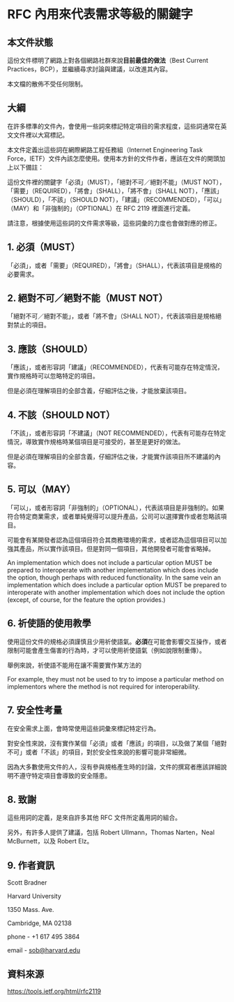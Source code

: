 # RFC 內用來代表需求等級的關鍵字

## 本文件狀態

這份文件標明了網路上對各個網路社群來說**目前最佳的做法**（Best Current Practices，BCP），並繼續尋求討論與建議，以改進其內容。

本文檔的散佈不受任何限制。

## 大綱

在許多標準的文件內，會使用一些詞來標記特定項目的需求程度，這些詞通常在英文文件裡以大寫標記。

本文件定義出這些詞在網際網路工程任務組（Internet Engineering Task Force，IETF）文件內該怎麼使用。使用本方針的文件作者，應該在文件的開頭加上以下備註：

這份文件裡的關鍵字「必須」（MUST），「絕對不可／絕對不能」（MUST NOT），「需要」（REQUIRED），「將會」（SHALL），「將不會」（SHALL NOT），「應該」（SHOULD），「不該」（SHOULD NOT），「建議」（RECOMMENDED），「可以」（MAY）和「非強制的」（OPTIONAL）在 RFC 2119 裡面進行定義。

請注意，根據使用這些詞的文件需求等級，這些詞彙的力度也會做對應的修正。

## 1. 必須（MUST）   

「必須」，或者「需要」（REQUIRED），「將會」（SHALL），代表該項目是規格的必要需求。

## 2. 絕對不可／絕對不能（MUST NOT）

「絕對不可／絕對不能」，或者「將不會」（SHALL NOT），代表該項目是規格絕對禁止的項目。

## 3. 應該（SHOULD）

「應該」，或者形容詞「建議」（RECOMMENDED），代表有可能存在特定情況，實作規格時可以忽略特定的項目。

但是必須在理解項目的全部含義，仔細評估之後，才能放棄該項目。

## 4. 不該（SHOULD NOT）

「不該」，或者形容詞「不建議」（NOT RECOMMENDED），代表有可能存在特定情況，導致實作規格時某個項目是可接受的，甚至是更好的做法。

但是必須在理解項目的全部含義，仔細評估之後，才能實作該項目所不建議的內容。

## 5. 可以（MAY）   

「可以」，或者形容詞「非強制的」（OPTIONAL），代表該項目是非強制的。如果符合特定商業需求，或者單純覺得可以提升產品，公司可以選擇實作或者忽略該項目。

可能會有某開發者認為這個項目符合其商務環境的需求，或者認為這個項目可以加強其產品，所以實作該項目。但是對同一個項目，其他開發者可能會省略掉。

An implementation which does not include a particular option MUST be
prepared to interoperate with another implementation which does
include the option, though perhaps with reduced functionality. In the
same vein an implementation which does include a particular option
MUST be prepared to interoperate with another implementation which
does not include the option (except, of course, for the feature the
option provides.)

## 6. 祈使語的使用教學

使用這份文件的規格必須謹慎且少用祈使語氣。**必須**在可能會影響交互操作，或者限制可能會產生傷害的行為時，才可以使用祈使語氣（例如說限制重傳）。

舉例來說，祈使語不能用在讓不需要實作某方法的

For example, they must not be used to try to impose a particular method
on implementors where the method is not required for
interoperability.

## 7. 安全性考量

在安全需求上面，會時常使用這些詞彙來標記特定行為。

對安全性來說，沒有實作某個「必須」或者「應該」的項目，以及做了某個「絕對不可」或者「不該」的項目，對於安全性來說的影響可能非常細微。

因為大多數使用文件的人，沒有參與規格產生時的討論，文件的撰寫者應該詳細說明不遵守特定項目會導致的安全隱患。

## 8. 致謝

這些用詞的定義，是來自許多其他 RFC 文件所定義用詞的組合。

另外，有許多人提供了建議，包括 Robert Ullmann，Thomas Narten，Neal McBurnett，以及 Robert Elz。

## 9. 作者資訊

Scott Bradner

Harvard University

1350 Mass. Ave.
      
Cambridge, MA 02138

phone - +1 617 495 3864

email - sob@harvard.edu
      
## 資料來源

https://tools.ietf.org/html/rfc2119
